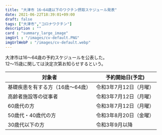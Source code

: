```yaml
---
title: "大津市 16~64歳以下のワクチン摂取スケジュール発表"
date: 2021-06-22T18:39:01+09:00
draft: false
tags: ["大津市","コロナワクチン"]
description : ""
card : "summary_large_image"
imgUrl : "/images/cv-default.PNG"
imgUrlWebP : "/images/cv-default.webp"
---
```

大津市は16〜64歳の予約スケジュールを公表した。  
12〜15歳に関しては決定次第お知らせするという。

|対象者|予約開始日(予定)|
|--------|--------|
|基礎疾患を有する方（16歳～64歳）|令和3年7月12日（月曜）|
|高齢者施設等の従事者|令和3年7月12日（月曜）|
|60歳代の方|令和3年7月12日（月曜）|
|50歳代・40歳代の方|令和3年8月20日（金曜）|
|30歳代以下の方|令和3年9月以降